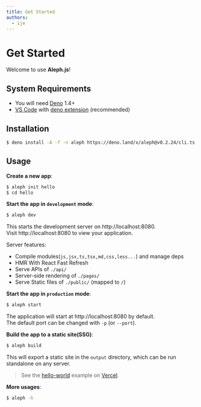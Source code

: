 ```yaml
---
title: Get Started
authors:
  - ije
---
```


# Get Started

Welcome to use **Aleph.js**!

## System Requirements

 - You will need [Deno](https://deno.land/) 1.4+
 - [VS Code](https://code.visualstudio.com/) with [deno extension](https://marketplace.visualstudio.com/items?itemName=denoland.vscode-deno) (recommended)

## Installation

```bash
$ deno install -A -f -n aleph https://deno.land/x/aleph@v0.2.24/cli.ts
```

## Usage

**Create a new app**:

```bash
$ aleph init hello
$ cd hello
```

**Start the app in `development` mode**:

```bash
$ aleph dev
```

This starts the development server on http://localhost:8080.
<br>
Visit http://localhost:8080 to view your application.

Server features:

- Compile modules(`js,jsx,ts,tsx,md,css,less...`) and manage deps
- HMR With React Fast Refresh
- Serve APIs of `./api/`
- Server-side rendering of `./pages/`
- Serve Static files of `./public/` (mapped to `/`)

**Start the app in `production` mode**:

```bash
$ aleph start
```

The application will start at http://localhost:8080 by default.
<br>
The default port can be changed with `-p` (or `--port`).

**Build the app to a static site(SSG)**:

```bash
$ aleph build
```

This will export a static site in the `output` directory, which can be run standalone on any server.

> See the [hello-world](https://alephjs-hello-world.vercel.app/) example on [Vercel](https://vercel.com).

**More usages**:

```bash
$ aleph -h
```
